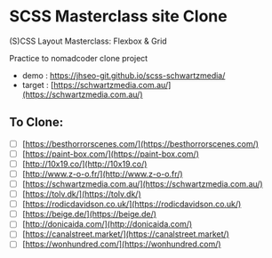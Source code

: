 # SCSS Masterclass site Clone

(S)CSS Layout Masterclass: Flexbox & Grid

Practice to nomadcoder clone project

- demo : https://jhseo-git.github.io/scss-schwartzmedia/
- target : [https://schwartzmedia.com.au/](https://schwartzmedia.com.au/)

## To Clone:

- [ ] [https://besthorrorscenes.com/](https://besthorrorscenes.com/)
- [ ] [https://paint-box.com/](https://paint-box.com/)
- [ ] [http://10x19.co/](http://10x19.co/)
- [ ] [http://www.z-o-o.fr/](http://www.z-o-o.fr/)
- [ ] [https://schwartzmedia.com.au/](https://schwartzmedia.com.au/)
- [ ] [https://tolv.dk/](https://tolv.dk/)
- [ ] [https://rodicdavidson.co.uk/](https://rodicdavidson.co.uk/)
- [ ] [https://beige.de/](https://beige.de/)
- [ ] [http://donicaida.com/](http://donicaida.com/)
- [ ] [https://canalstreet.market/](https://canalstreet.market/)
- [ ] [https://wonhundred.com/](https://wonhundred.com/)
